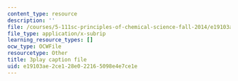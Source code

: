 ```yaml
---
content_type: resource
description: ''
file: /courses/5-111sc-principles-of-chemical-science-fall-2014/e19103ae2ce128e022165098e4e7ce1e_FJCVSswFXyE.srt
file_type: application/x-subrip
learning_resource_types: []
ocw_type: OCWFile
resourcetype: Other
title: 3play caption file
uid: e19103ae-2ce1-28e0-2216-5098e4e7ce1e
---
```

